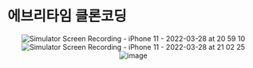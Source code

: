 # 에브리타임 클론코딩
<div align = "center">
  
![Simulator Screen Recording - iPhone 11 - 2022-03-28 at 20 59 10](https://user-images.githubusercontent.com/53998480/160393549-2ee80cde-cc83-4ad8-80ce-89050d3f5015.gif)
![Simulator Screen Recording - iPhone 11 - 2022-03-28 at 21 02 25](https://user-images.githubusercontent.com/53998480/160393806-0af16730-894d-46c7-98c9-f62c8aa6fe41.gif)
![image](https://user-images.githubusercontent.com/53998480/160393908-ba71c8af-956e-4fa9-8a2f-ed3672f976f1.png)

</div>

